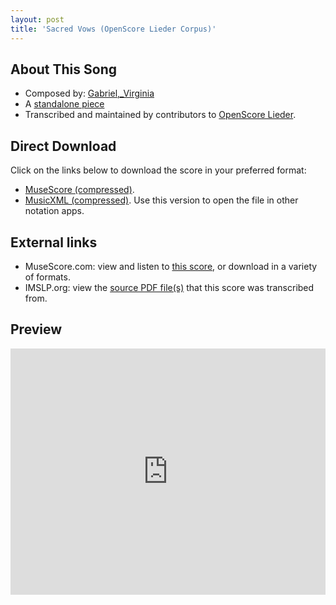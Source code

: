 ```yaml
---
layout: post
title: 'Sacred Vows (OpenScore Lieder Corpus)'
---
```


## About This Song

- Composed by: [Gabriel,_Virginia](https://fourscoreandmore.org/openscore/lieder/Gabriel,_Virginia)
- A [standalone piece](https://fourscoreandmore.org/openscore/lieder/Gabriel,_Virginia/_)
- Transcribed and maintained by contributors to [OpenScore Lieder].

[OpenScore Lieder]: https://musescore.com/openscore-lieder-corpus

## Direct Download

Click on the links below to download the score in your preferred format:
- [MuseScore (compressed)](https://github.com/openscore/lieder/blob/main/scores/Gabriel,_Virginia/_/Sacred_Vows/lc6602016.mscz?raw=true).
- [MusicXML (compressed)](https://github.com/openscore/lieder/blob/main/scores/Gabriel,_Virginia/_/Sacred_Vows/lc6602016.mxl?raw=true). Use this version to open the file in other notation apps.

## External links

- MuseScore.com: view and listen to [this score][MuseScore], or download in a variety of formats.
- IMSLP.org: view the [source PDF file(s)][IMSLP] that this score was transcribed from.

[MuseScore]: https://musescore.com/score/6602016
[IMSLP]: https://imslp.org/wiki/Special:ReverseLookup/286654 

## Preview

<iframe width="100%" height="394" src="https://musescore.com/openscore-lieder-corpus/scores/6602016/embed" frameborder="0" allowfullscreen allow="autoplay; fullscreen"></iframe>
